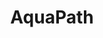 ---
title: AquaPath
hero: 
  title: AquaPath.
  lead_text: Rapid and accurate diagnosis for the control and prevention of diseases in aquatic animals
  background_image: "images/lab.png"
  button_text: Learn more
  button_link: "#features"
features:
  header: AquaPath helps you make better decisions
  images: 
    - images/kid-square.png
    - images/lab-square.png
    - images/kid-square.png
  content: |

    AquaPath is a cloud based tool for rapid identification of aquaculture pathogens.

    Traditional methods are slow, expensive, and do not have enough resolution to precisely know what's killing the animals in your aquaculture farm. It can be hard to know the best way forward. 
    
    Coupled with the lab-in-a-backpack, AquaPath will help you identify aquaculture pathogens so you can make better decisions to protect your animals and your people.
  features:
    - icon: fas fa-bacteria
      url: /disease-management#identification
      content: |
        #### Know your pathogen

        AquaPath can help you identify bacterial pathogens. Both at the species level and using MLST sequences. 
    - icon: fas fa-medkit
      url: /disease-management#treatment
      content: |
        #### Treat your animals

        Use data to guide antibiotic treatments. Prevent antibiotic overuse and reduce the risk of resistance. 
    - icon: fas fa-shield-virus
      url: /disease-management#prevent
      content: |
        #### Prevent future disease

        Learn the best preventive measures and support the development of locally produced autogenous vaccines.
    - icon: fas fa-procedures
      url: /disease-management#human-safety
      content: |
        #### Human safety

        Detect and eliminate the risk of zoonotic and food-borne diseases before it reaches consumers.
    # - icon: fas fa-stroopwafel
    #   content: |
    #     #### Cheaper and faster

    #     AquaPath is faster than traditional diagnostic methods (e.g. molecular, phenotyping, serology) at a fraction of the cost.
    # - icon:
    #   content: |
    #     #### Better managent and treatment

    #     AquaPath's high resolution allows you to identify the most effective course of action. 
    # - icon: 
    #   content: |
    #     #### Prevent future outbreaks 

    #     Vaccines and 
    # - icon: 
    #   content: |
    #     #### Easy to use

    #     Text about how east to use and identify conmpared to other approaches
steps:
  heading: AquaPath's pipeline
  content: |
    ## Three simple steps to better information

    If you already have DNA sequences in a FASTQ format you can use our online identification tool straight away. If not, don't worry, getting the DNA is easier and more cost-efficient than you might think.
  steps: 
    - link_text: Get a collection kit
      icon: fas fa-notes-medical 
      url: #
      content: |
        ### Collect samples and gather information

        Gather some information about water quality, mortality, and signs of disease. Then use our or easy-to-use collection kits to obtain samples from diseased animals. 
    - link_text: Find a lab near you
      url: "#"
      icon: fas fa-dna
      content: |
        ### Extract and sequence pathogen DNA
      
        Send the samples to a nearby lab where a trained operator will extract the DNA from pathogens in the sample and generate nanopore sequences. 
    - link_text: Use our online tool
      icon: fas fa-laptop-medical
      url: /identify/
      content: |
        ### Use AquaPath's identification tool

        Answer a few questions in our cloud based tool to identify the pathogen based on the sequences. You'll get relevant clinical and epidemiological information.
---